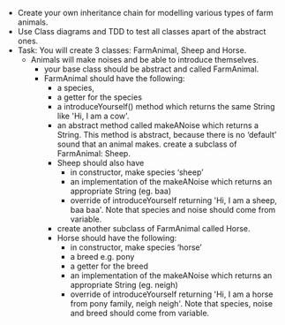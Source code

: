 - Create your own inheritance chain for modelling various types of farm animals. 
- Use Class diagrams and TDD to test all classes apart of the abstract ones.
- Task: You will create 3 classes: FarmAnimal, Sheep and Horse. 
  - Animals will make noises and be able to introduce themselves.
    - your base class should be abstract and called FarmAnimal.
    - FarmAnimal should have the following:
      - a species,
      - a getter for the species
      - a introduceYourself() method which returns the same String like 'Hi, I am a cow'.
      - an abstract method called makeANoise which returns a String. This method is abstract, because there is no ‘default’ sound that an animal makes.
      create a subclass of FarmAnimal: Sheep.
      - Sheep should also have
        - in constructor, make species ‘sheep’
        - an implementation of the makeANoise which returns an appropriate String (eg. baa)
        - override of introduceYourself returning 'Hi, I am a sheep, baa baa'. Note that species and noise should come from variable.
      - create another subclass of FarmAnimal called Horse.
      - Horse should have the following:
        - in constructor, make species ‘horse’
        - a breed e.g. pony
        - a getter for the breed
        - an implementation of the makeANoise which returns an appropriate String (eg. neigh)
        - override of introduceYourself returning 'Hi, I am a horse from pony family, neigh neigh'. Note that species, noise and breed should come from variable.